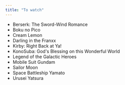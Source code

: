 ```yaml
---
title: "To watch"
---
```


* Berserk: The Sword-Wind Romance
* Boku no Pico
* Cream Lemon
* Darling in the Franxx
* Kirby: Right Back at Ya!
* KonoSuba: God's Blessing on this Wonderful World
* Legend of the Galactic Heroes
* Mobile Suit Gundam
* Sailor Moon
* Space Battleship Yamato
* Urusei Yatsura
